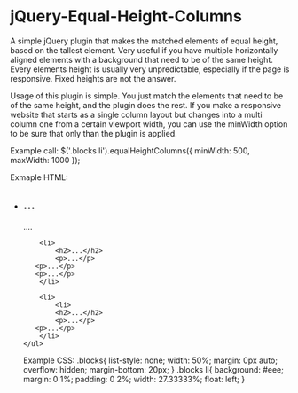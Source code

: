 jQuery-Equal-Height-Columns
===========================

A simple jQuery plugin that makes the matched elements of equal height, based on the tallest element. Very useful if you have multiple horizontally aligned elements with a background that need to be of the same height. Every elements height is usually very unpredictable, especially if the page is responsive. Fixed heights are not the answer.

Usage of this plugin is simple. You just match the elements that need to be of the same height, and the plugin does the rest. If you make a responsive website that starts as a single column layout but changes into a multi column one from a certain viewport width, you can use the minWidth option to be sure that only than the plugin is applied.


Example call:
    $('.blocks li').equalHeightColumns({
      minWidth: 500,
    	maxWidth: 1000
    });


Exmaple HTML:
    <ul class="blocks">
      <li>
    		<h2>...</h2>
    		<p>....</p>
	    </li>

    	<li>
	    	<h2>...</h2>
	    	<p>...</p>
       <p>...</p>
       <p>...</p>
    	</li>

    	<li>
    		<li>
    		<h2>...</h2>
    		<p>...</p>
       <p>...</p>
    	</li>
    </ul>


Example CSS:
    .blocks{
      list-style: none;
      width: 50%;
    	margin: 0px auto;
    	overflow: hidden;
	    margin-bottom: 20px;
    }
    .blocks li{
	    background: #eee;
	    margin: 0 1%;
	    padding: 0 2%;
	    width: 27.33333%;
	    float: left;
  }
